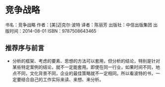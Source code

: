 # 竞争战略
书名：竞争战略 作者：[美]迈克尔·波特 译者：陈丽芳 出版社：中信出版集团 出版时间：2014-08-01 ISBN：9787508643465

## 推荐序与前言
- 分析的框架、考虑的要素、思想的方法可以套用，但分析的结论，特别是针对某些特定案例的结论，就不一定能套用。即使在同一行业，如果时间不同，地点不同，文化背景不同，企业的最佳策略就不一定相同。所以看波特的书，一定要结合自己的工作实际来读、来想、来分析。






